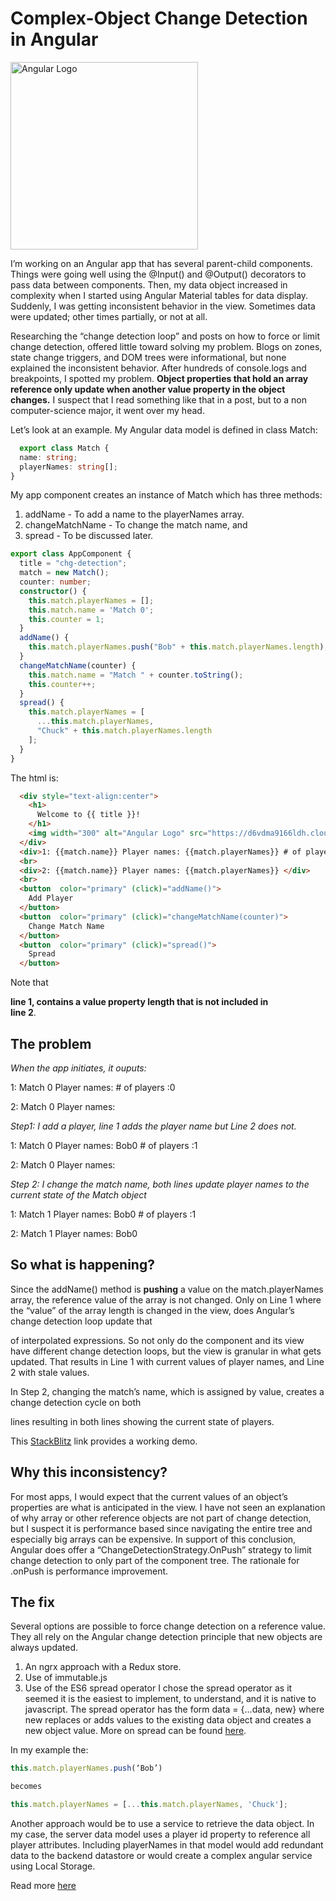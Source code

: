 # Complex-Object Change Detection in Angular

 <img width="300" alt="Angular Logo" src="https://d6vdma9166ldh.cloudfront.net/media/images/bd9734c9-def0-47ee-b9ec-027fcfe3cae8.png">

I’m working on an Angular app that has several parent-child components.  Things were going well using the @Input() and @Output() decorators to pass data between components.  Then, my data object increased in complexity when I started using Angular Material tables for data display.  Suddenly, I was getting inconsistent behavior in the view.  Sometimes data were updated; other times partially, or not at all.  

Researching the “change detection loop” and posts on how to force or limit change detection, offered little toward solving my problem.  Blogs on zones, state change triggers, and DOM trees were informational, but none explained the inconsistent behavior.  After hundreds of console.logs and breakpoints, I spotted my problem.  **Object properties that hold an array reference only update when another value property in the object changes.**   I suspect that I read something like that in a post, but to a non computer-science major, it went over my head.

Let’s look at an example. My Angular data model is defined in class Match:

```typescript
  export class Match {
  name: string;
  playerNames: string[];
}
```

My app component creates an instance of Match which has three methods:
1.	addName - To add a name to the playerNames array.
2.	changeMatchName - To change the match name, and 
3.	spread - To be discussed later.

```typescript
export class AppComponent {
  title = "chg-detection";
  match = new Match();
  counter: number;
  constructor() {
    this.match.playerNames = [];
    this.match.name = 'Match 0';
    this.counter = 1;
  }
  addName() {
    this.match.playerNames.push("Bob" + this.match.playerNames.length);
  }
  changeMatchName(counter) {
    this.match.name = "Match " + counter.toString();
    this.counter++;
  }
  spread() {
    this.match.playerNames = [
      ...this.match.playerNames,
      "Chuck" + this.match.playerNames.length
    ];
  }
}
```

The html is:

```html
  <div style="text-align:center">
    <h1>
      Welcome to {{ title }}!
    </h1>
    <img width="300" alt="Angular Logo" src="https://d6vdma9166ldh.cloudfront.net/media/images/bd9734c9-def0-47ee-b9ec-027fcfe3cae8.png">
  </div>
  <div>1: {{match.name}} Player names: {{match.playerNames}} # of players :{{match.playerNames.length}}</div>
  <br>
  <div>2: {{match.name}} Player names: {{match.playerNames}} </div>
  <br>
  <button  color="primary" (click)="addName()">
    Add Player
  </button>
  <button  color="primary" (click)="changeMatchName(counter)">
    Change Match Name
  </button>
  <button  color="primary" (click)="spread()">
    Spread
  </button>
```

Note that **<div> line 1, contains a value property length that is not included in <div> line 2**.
  
## The problem
*When the app initiates, it ouputs:*

1: Match 0  Player names:  # of players :0

2: Match 0  Player names:

*Step1: I add a player, line 1 adds the player name but Line 2 does not.*

1: Match 0  Player names: Bob0  # of players :1

2: Match 0  Player names:

*Step 2: I change the match name, both lines update player names to the current state of the Match object*

1: Match 1  Player names: Bob0  # of players :1

2: Match 1  Player names: Bob0

## So what is happening?

Since the addName() method is **pushing** a value on the match.playerNames array, the reference value of the array is not changed.  Only on Line 1 where the “value” of the array length is changed in the view, does Angular’s change detection loop update that <div> of interpolated expressions.  So not only do the component and its view have different change detection loops, but the view is granular in what gets updated. That results in Line 1 with current values of player names, and Line 2 with stale values.

In Step 2, changing the match’s name, which is assigned by value, creates a change detection cycle on both <div> lines resulting in both lines showing the current state of players.

This [StackBlitz](https://stackblitz.com/edit/angular-sa1un1) link provides a working demo.

## Why this inconsistency?

For most apps, I would expect that the current values of an object’s properties are what is anticipated in the view. I have not seen an explanation of why array or other reference objects are not part of change detection, but I suspect it is performance based since navigating the entire tree and especially big arrays can be expensive.  In support of this conclusion, Angular does offer a “ChangeDetectionStrategy.OnPush” strategy to limit change detection to only part of the component tree.  The rationale for .onPush is performance improvement.

## The fix

Several options are possible to force change detection on a reference value.  They all rely on the Angular change detection principle that new objects are always updated.
1.	An ngrx approach with a Redux store.
2.	Use of immutable.js
3.	Use of the ES6 spread operator
I chose the spread operator as it seemed it is the easiest to implement, to understand, and it is native to javascript.  The spread operator has the form data = {…data, new} where new replaces or adds values to the existing data object and creates a new object value.  More on spread can be found [here](https://developer.mozilla.org/en-US/docs/Web/JavaScript/Reference/Operators/Spread_syntax).

In my example the:
```typescript
this.match.playerNames.push(‘Bob’) 

becomes

this.match.playerNames = [...this.match.playerNames, 'Chuck'];
```
Another approach would be to use a service to retrieve the data object.  In my case, the server data model uses a player id property to reference all player attributes.  Including playerNames in that model would add redundant data to the backend datastore or would create a complex angular service using Local Storage.

Read more [here](https://itnext.io/dont-clone-back-end-models-in-angular-f7a749bdc1b0)  



